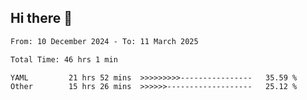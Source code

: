 ## Hi there 👋

<!-- TECHNOLOGIES:START -->
<!-- TECHNOLOGIES:END -->

<!--START_SECTION:waka-->

```txt
From: 10 December 2024 - To: 11 March 2025

Total Time: 46 hrs 1 min

YAML         21 hrs 52 mins  >>>>>>>>>----------------   35.59 %
Other        15 hrs 26 mins  >>>>>>-------------------   25.12 %
```

<!--END_SECTION:waka-->

